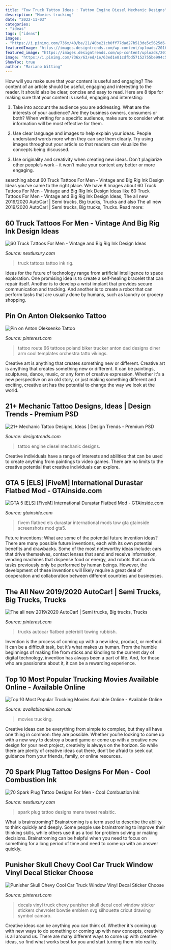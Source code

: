 ```yaml
---
title: "Tow Truck Tattoo Ideas : Tattoo Engine Diesel Mechanic Designs"
description: "Movies trucking"
date: "2022-11-03"
categories:
- "ideas"
tags: ["ideas"]
images:
- "https://i.pinimg.com/736x/40/be/21/40be21cb0ff77dad27b513de5c5625d6--poland-tattoo-awesome-tattoos.jpg"
featuredImage: "https://images.designtrends.com/wp-content/uploads/2016/08/03153944/Diesel-Engine-Tattoo-Design.jpg"
featured_image: "https://images.designtrends.com/wp-content/uploads/2016/08/03153944/Diesel-Engine-Tattoo-Design.jpg"
image: "https://i.pinimg.com/736x/63/ed/1e/63ed1e81cdfbd57152755be994c54553--truck-decals-vinyl-decals.jpg"
ShowToc: true
author: "Mariano Witting"
---
```



How will you make sure that your content is useful and engaging?
The content of an article should be useful, engaging and interesting to the reader. It should also be clear, concise and easy to read. Here are 8 tips for making sure that your content is useful, engaging and interesting:
1. Take into account the audience you are addressing. What are the interests of your audience? Are they business owners, consumers or both? When writing for a specific audience, make sure to consider what information will be most effective for them.

2. Use clear language and images to help explain your ideas. People understand words more when they can see them clearly. Try using images throughout your article so that readers can visualize the concepts being discussed.

3. Use originality and creativity when creating new ideas. Don’t plagiarize other people’s work – it won’t make your content any better or more engaging.

	

		
searching about 60 Truck Tattoos For Men - Vintage and Big Rig Ink Design Ideas you've came to the right place. We have 8 Images about 60 Truck Tattoos For Men - Vintage and Big Rig Ink Design Ideas like 60 Truck Tattoos For Men - Vintage and Big Rig Ink Design Ideas, The all new 2019/2020 AutoCar! | Semi trucks, Big trucks, Trucks and also The all new 2019/2020 AutoCar! | Semi trucks, Big trucks, Trucks. Read more:
		
    
## 60 Truck Tattoos For Men - Vintage And Big Rig Ink Design Ideas

<img loading=lazy src="http://nextluxury.com/wp-content/uploads/guys-vintage-truck-shaded-black-and-grey-ink-tattoo.jpg" onerror="this.onerror=null;this.src='https://tse3.mm.bing.net/th?id=OIP.zgN3psISGQnp5rZqyXQuqQHaHe&amp;pid=15.1';" alt="60 Truck Tattoos For Men - Vintage and Big Rig Ink Design Ideas">

_Source: nextluxury.com_

>truck tattoos tattoo ink rig. 

	

Ideas for the future of technology range from artificial intelligence to space exploration. One promising idea is to create a self-healing bracelet that can repair itself. Another is to develop a wrist implant that provides secure communication and tracking. And another is to create a robot that can perform tasks that are usually done by humans, such as laundry or grocery shopping.

    
## Pin On Anton Oleksenko Tattoo

<img loading=lazy src="https://i.pinimg.com/736x/40/be/21/40be21cb0ff77dad27b513de5c5625d6--poland-tattoo-awesome-tattoos.jpg" onerror="this.onerror=null;this.src='https://tse1.mm.bing.net/th?id=OIP.o3qNES6J2P-SCT7GXOtEWgHaLD&amp;pid=15.1';" alt="Pin on Anton Oleksenko Tattoo">

_Source: pinterest.com_

>tattoo route 66 tattoos poland biker trucker anton dad designs diner arm cool templates orchestra tatto vikings. 

	

Creative art is anything that creates something new or different.
Creative art is anything that creates something new or different. It can be paintings, sculptures, dance, music, or any form of creative expression. Whether it's a new perspective on an old story, or just making something different and exciting, creative art has the potential to change the way we look at the world.

    
## 21+ Mechanic Tattoo Designs, Ideas | Design Trends - Premium PSD

<img loading=lazy src="https://images.designtrends.com/wp-content/uploads/2016/08/03153944/Diesel-Engine-Tattoo-Design.jpg" onerror="this.onerror=null;this.src='https://tse1.mm.bing.net/th?id=OIP.DqxeJ4i_qo49ELMb87lEnAHaJQ&amp;pid=15.1';" alt="21+ Mechanic Tattoo Designs, Ideas | Design Trends - Premium PSD">

_Source: designtrends.com_

>tattoo engine diesel mechanic designs. 

	

Creative individuals have a range of interests and abilities that can be used to create anything from paintings to video games. There are no limits to the creative potential that creative individuals can explore.

    
## GTA 5 [ELS] [FiveM] International Durastar Flatbed Mod - GTAinside.com

<img loading=lazy src="https://www.gtainside.com/downloads/picr/2018-08/1534887146_1534886928_els-fivem-international-durastar-flatbed.jpg" onerror="this.onerror=null;this.src='https://tse2.mm.bing.net/th?id=OIP.U1Bt8lQsYsmZeRZX6wpz1QHaEp&amp;pid=15.1';" alt="GTA 5 [ELS] [FiveM] International Durastar Flatbed Mod - GTAinside.com">

_Source: gtainside.com_

>fivem flatbed els durastar international mods tow gta gtainside screenshots mod gta5. 

	

Future inventions: What are some of the potential future invention ideas?
There are many possible future inventions, each with its own potential benefits and drawbacks. Some of the most noteworthy ideas include: cars that drive themselves, contact lenses that send and receive information, vending machines that dispense food or energy, and robots that can do tasks previously only be performed by human beings. However, the development of these inventions will likely require a great deal of cooperation and collaboration between different countries and businesses.

    
## The All New 2019/2020 AutoCar! | Semi Trucks, Big Trucks, Trucks

<img loading=lazy src="https://i.pinimg.com/736x/ed/26/e5/ed26e595d3b09d05a1fef34a2bd736e4.jpg" onerror="this.onerror=null;this.src='https://tse2.mm.bing.net/th?id=OIP.FUrUFKZs8rxsijHjscm96AHaG1&amp;pid=15.1';" alt="The all new 2019/2020 AutoCar! | Semi trucks, Big trucks, Trucks">

_Source: pinterest.com_

>trucks autocar flatbed peterbilt towing rubbish. 

	

Invention is the process of coming up with a new idea, product, or method. It can be a difficult task, but it’s what makes us human. From the humble beginnings of making fire from sticks and kindling to the current day of digital technology, invention has always been a part of life. And, for those who are passionate about it, it can be a rewarding experience.

    
## Top 10 Most Popular Trucking Movies Available Online - Available Online

<img loading=lazy src="http://www.availableonline.com.au/wp-content/uploads/2015/07/trucking-movies.jpg" onerror="this.onerror=null;this.src='https://tse2.mm.bing.net/th?id=OIP.jBZ5AAjstoRc0kZDM-3HXAHaEM&amp;pid=15.1';" alt="Top 10 Most Popular Trucking Movies Available Online - Available Online">

_Source: availableonline.com.au_

>movies trucking. 

	

Creative ideas can be everything from simple to complex, but they all have one thing in common: they are possible. Whether you’re looking to come up with a new way to destroy a board game or come up with a creative new design for your next project, creativity is always on the horizon. So while there are plenty of creative ideas out there, don’t be afraid to seek out guidance from your friends, family, or online resources.

    
## 70 Spark Plug Tattoo Designs For Men - Cool Combustion Ink

<img loading=lazy src="http://nextluxury.com/wp-content/uploads/mens-realsitic-sparking-spark-plug-sleeve-tattoo-on-forearm-with-realsitic-design.jpg" onerror="this.onerror=null;this.src='https://tse2.mm.bing.net/th?id=OIP.8Sif7qSa5xioTgtm9YqSIwHaHa&amp;pid=15.1';" alt="70 Spark Plug Tattoo Designs For Men - Cool Combustion Ink">

_Source: nextluxury.com_

>spark plug tattoo designs mens tweet realsitic. 

	

What is brainstroming?
Brainstroming is a term used to describe the ability to think quickly and deeply. Some people use brainstroming to improve their thinking skills, while others use it as a tool for problem solving or making decisions. Brainstroming can be helpful when you need to focus on something for a long period of time and need to come up with an answer quickly.

    
## Punisher Skull Chevy Cool Car Truck Window Vinyl Decal Sticker Choose

<img loading=lazy src="https://i.pinimg.com/736x/63/ed/1e/63ed1e81cdfbd57152755be994c54553--truck-decals-vinyl-decals.jpg" onerror="this.onerror=null;this.src='https://tse3.mm.bing.net/th?id=OIP.HydBvKWjjILweorkoK8erwHaJV&amp;pid=15.1';" alt="Punisher Skull Chevy Cool Car Truck Window Vinyl Decal Sticker Choose">

_Source: pinterest.com_

>decals vinyl truck chevy punisher skull decal cool window sticker stickers chevrolet bowtie emblem svg silhouette cricut drawing symbol camaro. 

	

Creative ideas can be anything you can think of. Whether it's coming up with new ways to do something or coming up with new concepts, creativity is all around us. There are many different ways to come up with creative ideas, so find what works best for you and start turning them into reality.

